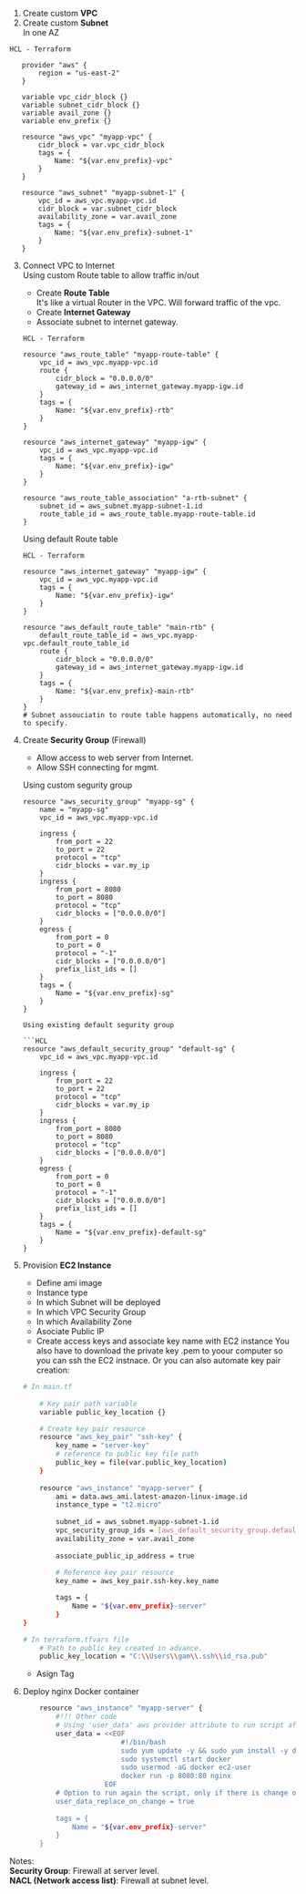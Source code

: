 1. Create custom **VPC**
2. Create custom **Subnet**  
    In one AZ
 ```HCL
HCL - Terraform

    provider "aws" {
        region = "us-east-2"
    }

    variable vpc_cidr_block {}
    variable subnet_cidr_block {}
    variable avail_zone {}
    variable env_prefix {}
    
    resource "aws_vpc" "myapp-vpc" {
        cidr_block = var.vpc_cidr_block
        tags = {
            Name: "${var.env_prefix}-vpc"
        }
    }
    
    resource "aws_subnet" "myapp-subnet-1" {
        vpc_id = aws_vpc.myapp-vpc.id
        cidr_block = var.subnet_cidr_block
        availability_zone = var.avail_zone
        tags = {
            Name: "${var.env_prefix}-subnet-1"
        }
    }
 ```
3. Connect VPC to Internet  
   Using custom Route table to allow traffic in/out
   * Create **Route Table**  
   It's like a virtual Router in the VPC. Will forward traffic of the vpc.
   * Create **Internet Gateway**
   * Associate subnet to internet gateway.

    ```HCL
    HCL - Terraform

    resource "aws_route_table" "myapp-route-table" {
        vpc_id = aws_vpc.myapp-vpc.id
        route {
            cidr_block = "0.0.0.0/0"
            gateway_id = aws_internet_gateway.myapp-igw.id
        }
        tags = {
            Name: "${var.env_prefix}-rtb"
        }
    }

    resource "aws_internet_gateway" "myapp-igw" {
        vpc_id = aws_vpc.myapp-vpc.id
        tags = {
            Name: "${var.env_prefix}-igw"
        }
    }

    resource "aws_route_table_association" "a-rtb-subnet" {
        subnet_id = aws_subnet.myapp-subnet-1.id
        route_table_id = aws_route_table.myapp-route-table.id
    }
    ```
    Using default Route table   
    ```HCL
    HCL - Terraform
    
    resource "aws_internet_gateway" "myapp-igw" {
        vpc_id = aws_vpc.myapp-vpc.id
        tags = {
            Name: "${var.env_prefix}-igw"
        }
    }

    resource "aws_default_route_table" "main-rtb" {
        default_route_table_id = aws_vpc.myapp-vpc.default_route_table_id
        route {
            cidr_block = "0.0.0.0/0"
            gateway_id = aws_internet_gateway.myapp-igw.id
        }
        tags = {
            Name: "${var.env_prefix}-main-rtb"
        }
    }
    # Subnet assouciatin to route table happens automatically, no need to specify.    
    ```

4. Create **Security Group** (Firewall)
   * Allow access to web server from Internet.
   * Allow SSH connecting for mgmt.

    Using custom segurity group
    ```HCL
    resource "aws_security_group" "myapp-sg" {
        name = "myapp-sg"
        vpc_id = aws_vpc.myapp-vpc.id

        ingress {
            from_port = 22
            to_port = 22
            protocol = "tcp"
            cidr_blocks = var.my_ip
        }
        ingress {
            from_port = 8080
            to_port = 8080
            protocol = "tcp"
            cidr_blocks = ["0.0.0.0/0"]
        }
        egress {
            from_port = 0
            to_port = 0
            protocol = "-1"
            cidr_blocks = ["0.0.0.0/0"]
            prefix_list_ids = []
        }
        tags = {
            Name = "${var.env_prefix}-sg"
        }   
    }

    Using existing default segurity group
        
    ```HCL
    resource "aws_default_security_group" "default-sg" {
        vpc_id = aws_vpc.myapp-vpc.id

        ingress {
            from_port = 22
            to_port = 22
            protocol = "tcp"
            cidr_blocks = var.my_ip
        }
        ingress {
            from_port = 8080
            to_port = 8080
            protocol = "tcp"
            cidr_blocks = ["0.0.0.0/0"]
        }
        egress {
            from_port = 0
            to_port = 0
            protocol = "-1"
            cidr_blocks = ["0.0.0.0/0"]
            prefix_list_ids = []
        }
        tags = {
            Name = "${var.env_prefix}-default-sg"
        }   
    }
    ```

5. Provision **EC2 Instance**
   * Define ami image
   * Instance type
   * In which Subnet will be deployed
   * In which VPC Security Group
   * In which Availability Zone
   * Asociate Public IP
   * Create access keys and associate key name with EC2 instance
    You also have to download the private key .pem to yoour computer so you can ssh the EC2 instnace.
    Or you can also automate key pair creation:

    ```bash
    # In main.tf
        
        # Key pair path variable
        variable public_key_location {}

        # Create key pair resource
        resource "aws_key_pair" "ssh-key" {
            key_name = "server-key"
            # reference to public key file path
            public_key = file(var.public_key_location)
        }
        
        resource "aws_instance" "myapp-server" {
            ami = data.aws_ami.latest-amazon-linux-image.id
            instance_type = "t2.micro"
            
            subnet_id = aws_subnet.myapp-subnet-1.id            
            vpc_security_group_ids = [aws_default_security_group.default-sg.id]
            availability_zone = var.avail_zone
            
            associate_public_ip_address = true
            
            # Reference key pair resource
            key_name = aws_key_pair.ssh-key.key_name

            tags = {
                Name = "${var.env_prefix}-server"
            }
    }

    # In terraform.tfvars file
        # Path to public key created in advance.
        public_key_location = "C:\\Users\\gam\\.ssh\\id_rsa.pub"
    ```
    * Asign Tag

6. Deploy nginx Docker container   
   
    ```bash
        resource "aws_instance" "myapp-server" {
            #!!! Other code
            # Using 'user_data' aws provider attribute to run script after EC2 creation
            user_data = <<EOF
                            #!/bin/bash
                            sudo yum update -y && sudo yum install -y docker
                            sudo systemctl start docker
                            sudo usermod -aG docker ec2-user
                            docker run -p 8080:80 nginx
                        EOF
            # Option to run again the script, only if there is change of the script itself.
            user_data_replace_on_change = true
            
            tags = {
                Name = "${var.env_prefix}-server"
            }
        }
    ```


Notes:  
**Security Group**: Firewall at server level.  
**NACL (Network access list)**: Firewall at subnet level.